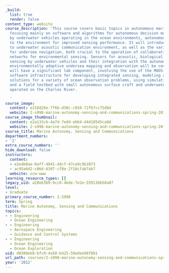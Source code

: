 ```yaml
---
_build:
  list: true
  render: false
content_type: website
course_description: 'This course covers basic topics in autonomous marine vehicles,
  focusing mainly on software and algorithms for autonomous decision making (autonomy)
  by underwater vehicles operating in the ocean environments, autonomously adapting
  to the environment for improved sensing performance. It will introduce students
  to underwater acoustic communication environment, as well as the various options
  for undersea navigation, both crucial to the operation of collaborative undersea
  networks for environmental sensing. Sensors for acoustic, biological and chemical
  sensing by underwater vehicles and their integration with the autonomy system for
  environmentally adaptive undersea mapping and observation will be covered. The subject
  will have a significant lab component, involving the use of the MOOS-IvP autonomy
  software infrastructure for developing integrated sensing, modeling and control
  solutions for a variety of ocean observation problems, using simulation environments
  and a field testbed with small autonomous surface craft and underwater vehicles
  operated on the Charles River.

  '
course_image:
  content: e218d26e-7f6b-d30c-c010-72f67cc75d8d
  website: 2-s998-marine-autonomy-sensing-and-communications-spring-2012
course_image_thumbnail:
  content: e2a133cb-4a7d-7edd-eb64-d4418545ca8d
  website: 2-s998-marine-autonomy-sensing-and-communications-spring-2012
course_title: Marine Autonomy, Sensing and Communications
department_numbers:
- '2'
extra_course_numbers: ''
hide_download: false
instructors:
  content:
  - e2e4b0ae-0aff-4941-d4cf-47ce9c9b2873
  - ac95a6d2-c06d-6397-cf8e-2f18cfab7ab7
  website: ocw-www
learning_resource_types: []
legacy_uid: a20eb369-9cc8-4bde-7e2e-559130b58a07
level:
- Graduate
primary_course_number: 2.S998
term: Spring
title: Marine Autonomy, Sensing and Communications
topics:
- - Engineering
  - Ocean Engineering
- - Engineering
  - Aerospace Engineering
  - Guidance and Control Systems
- - Engineering
  - Ocean Engineering
  - Ocean Exploration
uid: d0380eb8-bfc0-4a50-b425-59edee98f8b1
url_path: courses/2-s998-marine-autonomy-sensing-and-communications-spring-2012
year: '2012'
---
```


